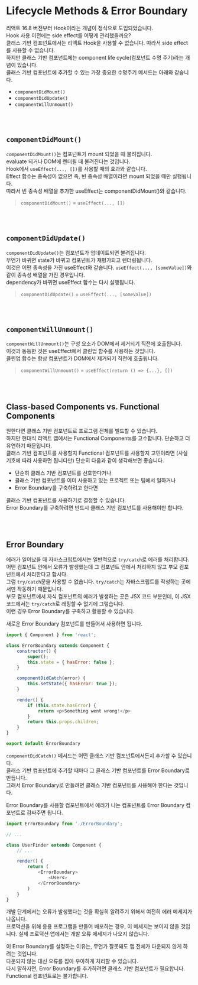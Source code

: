 # Lifecycle Methods & Error Boundary

리액트 16.8 버전부터 Hook이라는 개념이 정식으로 도입되었습니다.  
Hook 사용 이전에는 side effect를 어떻게 관리했을까요?  
클래스 기반 컴포넌트에서는 리액트 Hook을 사용할 수 없습니다. 따라서 side effect를 사용할 수 없습니다.  
하지만 클래스 기반 컴포넌트에는 component life cycle(컴포넌트 수명 주기)라는 개념이 있습니다.  
클래스 기반 컴포넌트에 추가할 수 있는 가장 중요한 수명주기 메서드는 아래와 같습니다.  
- `componentDidMount()`
- `componentDidUpdate()`
- `componentWillUnmount()`
  
<br>
<br>

## `componentDidMount()`
`componentDidMount()`는 컴포넌트가 mount 되었을 때 불려집니다.  
evaluate 되거나 DOM에 렌더될 때 불려진다는 것입니다.  
Hook에서 `useEffect(..., [])`를 사용할 때의 효과와 같습니다.  
Effect 함수는 종속성이 없으면 즉, 빈 종속성 배열이라면 mount 되었을 때만 실행됩니다.  
따라서 빈 종속성 배열을 추가한 useEffect는 componentDidMount()와 같습니다.  
> `componentDidMount()` = `useEffect(..., [])`

<br>
<br>

## `componentDidUpdate()`
`componentDidUpdate()`는 컴포넌트가 업데이트되면 불려집니다.  
무언가 바뀌면 state가 바뀌고 컴포넌트가 재평가되고 렌더링됩니다.  
이것은 어떤 종속성을 가진 useEffect와 같습니다. `useEffect(..., [someValue])`와 같이 종속성 배열을 가진 경우입니다.  
dependency가 바뀌면 useEffect 함수는 다시 실행됩니다.  
> `componentDidUpdate()` = `useEffect(..., [someValue])`

<br>
<br>

## `componentWillUnmount()`
`componentWillUnmount()`는 구성 요소가 DOM에서 제거되기 직전에 호출됩니다.  
이것과 동등한 것은 useEffect에서 클린업 함수를 사용하는 것입니다.  
클린업 함수는 항상 컴포넌트가 DOM에서 제거되기 직전에 호출됩니다.  
> `componentWillUnmount()` = `useEffect(return () => {...}, [])`

<br>
<br>

## Class-based Components vs. Functional Components
원한다면 클래스 기반 컴포넌트로 프로그램 전체를 빌드할 수 있습니다.  
하지만 현대식 리액트 앱에서는 Functional Components를 고수합니다. 단순하고 더 유연하기 때문입니다.  
클래스 기반 컴포넌트를 사용할지 Functional 컴포넌트를 사용할지 고민이라면 (사실 기호에 따라 사용하면 됩니다만) 단순히 다음과 같이 생각해보면 좋습니다.  
- 단순히 클래스 기반 컴포넌트를 선호한다거나
- 클래스 기반 컴포넌트를 이미 사용하고 있는 프로젝트 또는 팀에서 일하거나
- Error Boundary를 구축하려고 한다면

클래스 기반 컴포넌트를 사용하기로 결정할 수 있습니다.  
Error Boundary를 구축하려면 반드시 클래스 기반 컴포넌트를 사용해야만 합니다.  

<br>
<br>

## Error Boundary
에러가 일어났을 때 자바스크립트에서는 일반적으로 `try/catch`로 에러를 처리합니다.  
어떤 컴포넌트 안에서 오류가 발생했는데 그 컴포넌트 안에서 처리하지 않고 부모 컴포넌트에서 처리한다고 합시다.  
그럼 `try/catch`문을 사용할 수 없습니다. `try/catch`는 자바스크립트를 작성하는 곳에서만 작동하기 때문입니다.  
부모 컴포넌트에서 자식 컴포넌트의 에러가 발생하는 곳은 JSX 코드 부분인데, 이 JSX 코드에서는 `try/catch`로 래핑할 수 없기에 그렇습니다.  
이런 경우 Error Boundary를 구축하고 활용할 수 있습니다.  

새로운 Error Boundary 컴포넌트를 만들어서 사용하면 됩니다.  
```javascript
import { Component } from 'react';

class ErrorBoundary extends Component {
    constructor() {
        super();
        this.state = { hasError: false };
    }

    componentDidCatch(error) {
        this.setState({ hasError: true });
    }

    render() {
        if (this.state.hasError) {
            return <p>Something went wrong!</p>
        }
        return this.props.children;
    }
}

export default ErrorBoundary
```

`componentDidCatch()` 메서드는 어떤 클래스 기반 컴포넌트에서든지 추가할 수 있습니다.  
클래스 기반 컴포넌트에 추가할 때마다 그 클래스 기반 컴포넌트를 Error Boundary로 만듭니다.  
그래서 Error Boundary로 만들려면 클래스 기반 컴포넌트를 사용해야 한다는 것입니다.  

Error Boundary를 사용할 컴포넌트에서 에러가 나는 컴포넌트를 Error Boundary 컴포넌트로 감싸주면 됩니다.  
```javascript
import ErrorBoundary from './ErrorBoundary';

// ...

class UserFinder extends Component {
    // ...

    render() {
        return (
            <ErrorBoundary>
                <Users>
            </ErrorBoundary>
        )
    }
}
```

개발 단계에서는 오류가 발생했다는 것을 확실히 알려주기 위해서 여전히 에러 메세지가 나옵니다.  
프로덕션을 위해 응용 프로그램을 만들어 배포하는 경우, 이 메세지는 보이지 않을 것입니다. 실제 프로덕션 앱에서는 개발 오류 메세지가 나오지 않습니다.  

이 Error Boundary를 설정하는 이유는, 무언가 잘못돼도 앱 전체가 다운되지 않게 하려는 것입니다.  
다운되지 않는 대신 오류를 잡아 우아하게 처리할 수 있습니다.  
다시 말하자면, Error Boundary를 추가하려면 클래스 기반 컴포넌트가 필요합니다. Functional 컴포넌트로는 불가합니다.  

<br>
